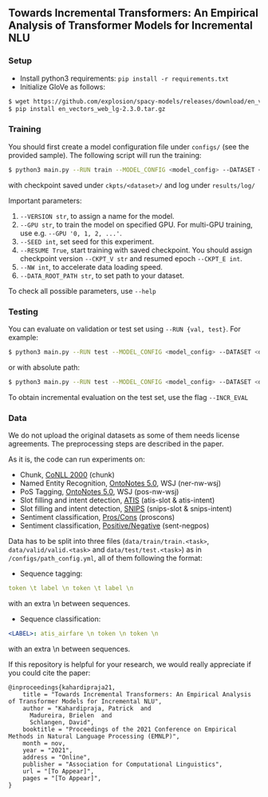 ## Towards Incremental Transformers: An Empirical Analysis of Transformer Models for Incremental NLU

### Setup
* Install python3 requirements: `pip install -r requirements.txt`
* Initialize GloVe as follows:
```bash
$ wget https://github.com/explosion/spacy-models/releases/download/en_vectors_web_lg-2.3.0/en_vectors_web_lg-2.3.0.tar.gz -O en_vectors_web_lg-2.3.0.tar.gz
$ pip install en_vectors_web_lg-2.3.0.tar.gz
```

### Training
You should first create a model configuration file under `configs/` (see the provided sample). The following script will run the training:
```bash
$ python3 main.py --RUN train --MODEL_CONFIG <model_config> --DATASET <dataset>
```

with checkpoint saved under `ckpts/<dataset>/` and log under `results/log/`

Important parameters:
1. `--VERSION str`, to assign a name for the model.
2. `--GPU str`, to train the model on specified GPU. For multi-GPU training, use e.g. `--GPU '0, 1, 2, ...'`.
3. `--SEED int`, set seed for this experiment.
4. `--RESUME True`, start training with saved checkpoint. You should assign checkpoint version `--CKPT_V str` and resumed epoch `--CKPT_E int`.
5. `--NW int`, to accelerate data loading speed.
6. `--DATA_ROOT_PATH str`, to set path to your dataset.

To check all possible parameters, use `--help`


### Testing
You can evaluate on validation or test set using `--RUN {val, test}`. For example:
```bash
$ python3 main.py --RUN test --MODEL_CONFIG <model_config> --DATASET <dataset> --CKPT_V <model_version> --CKPT_E <model_epoch>
```
or with absolute path:
```bash
$ python3 main.py --RUN test --MODEL_CONFIG <model_config> --DATASET <dataset> --CKPT_PATH <path_to_checkpoint>.ckpt
```

To obtain incremental evaluation on the test set, use the flag `--INCR_EVAL`

### Data

We do not upload the original datasets as some of them needs license agreements. The preprocessing steps are described in the paper.

As it is, the code can run experiments on:

* Chunk, [CoNLL 2000](https://www.clips.uantwerpen.be/conll2000/chunking/) (chunk)
* Named Entity Recognition, [OntoNotes 5.0](https://catalog.ldc.upenn.edu/LDC2013T19), WSJ (ner-nw-wsj)
* PoS Tagging, [OntoNotes 5.0](https://catalog.ldc.upenn.edu/LDC2013T19), WSJ (pos-nw-wsj)
* Slot filling and intent detection, [ATIS](https://aclanthology.org/H90-1021/) (atis-slot & atis-intent)
* Slot filling and intent detection, [SNIPS](https://github.com/snipsco/nlu-benchmark) (snips-slot & snips-intent)
* Sentiment classification, [Pros/Cons](http://www.cs.uic.edu/~liub/FBS/pros-cons.rar) (proscons)
* Sentiment classification, [Positive/Negative](http://archive.ics.uci.edu/ml/datasets/Sentiment+Labelled+Sentences) (sent-negpos)

Data has to be split into three files (`data/train/train.<task>`, `data/valid/valid.<task>` and `data/test/test.<task>`) as in `/configs/path_config.yml`, all of them following the format:

* Sequence tagging:
```yml
token \t label \n token \t label \n
```
with an extra \n between sequences.

* Sequence classification:
```yml
<LABEL>: atis_airfare \n token \n token \n
```
with an extra \n between sequences.

If this repository is helpful for your research, we would really appreciate if you could cite the paper:

```
@inproceedings{kahardipraja21,
    title = "Towards Incremental Transformers: An Empirical Analysis of Transformer Models for Incremental NLU",
    author = "Kahardipraja, Patrick  and
      Madureira, Brielen  and
      Schlangen, David",
    booktitle = "Proceedings of the 2021 Conference on Empirical Methods in Natural Language Processing (EMNLP)",
    month = nov,
    year = "2021",
    address = "Online",
    publisher = "Association for Computational Linguistics",
    url = "[To Appear]",
    pages = "[To Appear]",
}
```


